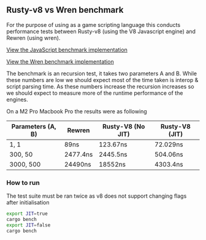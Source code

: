## Rusty-v8 vs Wren benchmark

For the purpose of using as a game scripting language this conducts performance tests between Rusty-v8 (using the V8 Javascript engine) and Rewren (using wren).

[View the JavaScript benchmark implementation](./benches/script.js)

[View the Wren benchmark implementation](./benches/script.wren)

The benchmark is an recursion test, it takes two parameters A and B. While these numbers are low we should expect most of the time taken is interop & script parsing time. As these numbers increase the recursion increases so we should expect to measure more of the runtime performance of the engines.

On a M2 Pro Macbook Pro the results were as following

| Parameters (A, B) | Rewren | Rusty-V8 (No JIT) | Rusty-V8 (JIT) |
|-------------------|-------------|---------------------|-----------------------|
|1, 1|89ns|123.67ns|72.029ns|
|300, 50|2477.4ns|2445.5ns|504.06ns|
|3000, 500|24490ns|18552ns|4303.4ns|

### How to run

The test suite must be ran twice as v8 does not support changing flags after initialisation

```bash
export JIT=true
cargo bench
export JIT=false
cargo bench
```

